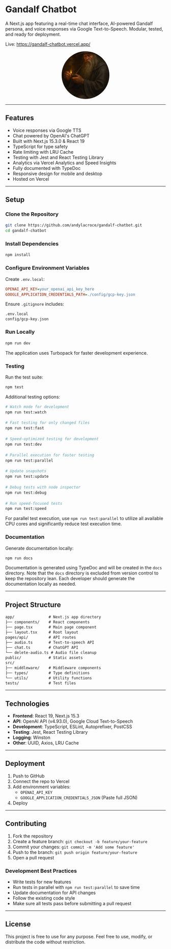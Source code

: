 # Gandalf Chatbot

A Next.js app featuring a real-time chat interface, AI-powered Gandalf persona, and voice responses via Google Text-to-Speech. Modular, tested, and ready for deployment.

Live: https://gandalf-chatbot.vercel.app/

<div align="center">
  <img src="public/gandalf.jpg" alt="Gandalf" width="150" height="150" style="border-radius: 50%; object-fit: cover;" />
</div>

---

## Features

- Voice responses via Google TTS
- Chat powered by OpenAI's ChatGPT
- Built with Next.js 15.3.0 & React 19
- TypeScript for type safety
- Rate limiting with LRU Cache
- Testing with Jest and React Testing Library
- Analytics via Vercel Analytics and Speed Insights
- Fully documented with TypeDoc
- Responsive design for mobile and desktop
- Hosted on Vercel

---

## Setup

### Clone the Repository

```bash
git clone https://github.com/andylacroce/gandalf-chatbot.git
cd gandalf-chatbot
```

### Install Dependencies

```bash
npm install
```

### Configure Environment Variables

Create `.env.local`:

```ini
OPENAI_API_KEY=your_openai_api_key_here
GOOGLE_APPLICATION_CREDENTIALS_PATH=./config/gcp-key.json
```

Ensure `.gitignore` includes:

```text
.env.local
config/gcp-key.json
```

### Run Locally

```bash
npm run dev
```

The application uses Turbopack for faster development experience.

### Testing

Run the test suite:

```bash
npm test
```

Additional testing options:

```bash
# Watch mode for development
npm run test:watch

# Fast testing for only changed files
npm run test:fast

# Speed-optimized testing for development
npm run test:dev

# Parallel execution for faster testing
npm run test:parallel

# Update snapshots
npm run test:update

# Debug tests with node inspector
npm run test:debug

# Run speed-focused tests
npm run test:speed
```

For parallel test execution, use `npm run test:parallel` to utilize all available CPU cores and significantly reduce test execution time.

### Documentation

Generate documentation locally:

```bash
npm run docs
```

Documentation is generated using TypeDoc and will be created in the `docs` directory. Note that the `docs` directory is excluded from version control to keep the repository lean. Each developer should generate the documentation locally as needed.

---

## Project Structure

```
app/               # Next.js app directory
├── components/    # React components
├── page.tsx       # Main page component
├── layout.tsx     # Root layout
pages/api/         # API routes
├── audio.ts       # Text-to-speech API
├── chat.ts        # ChatGPT API
└── delete-audio.ts # Audio file cleanup
public/            # Static assets
src/
├── middleware/    # Middleware components
├── types/         # Type definitions
└── utils/         # Utility functions
tests/             # Test files
```

---

## Technologies

- **Frontend**: React 19, Next.js 15.3
- **API**: OpenAI API (v4.93.0), Google Cloud Text-to-Speech
- **Development**: TypeScript, ESLint, Autoprefixer, PostCSS
- **Testing**: Jest, React Testing Library
- **Logging**: Winston
- **Other**: UUID, Axios, LRU Cache

---

## Deployment

1. Push to GitHub
2. Connect the repo to Vercel
3. Add environment variables:
   - `OPENAI_API_KEY`
   - `GOOGLE_APPLICATION_CREDENTIALS_JSON` (Paste full JSON)
4. Deploy

---

## Contributing

1. Fork the repository
2. Create a feature branch: `git checkout -b feature/your-feature`
3. Commit your changes: `git commit -m 'Add some feature'`
4. Push to the branch: `git push origin feature/your-feature`
5. Open a pull request

### Development Best Practices

- Write tests for new features
- Run tests in parallel with `npm run test:parallel` to save time
- Update documentation for API changes
- Follow the existing code style
- Make sure all tests pass before submitting a pull request

---

## License

This project is free to use for any purpose. Feel free to use, modify, or distribute the code without restriction.
